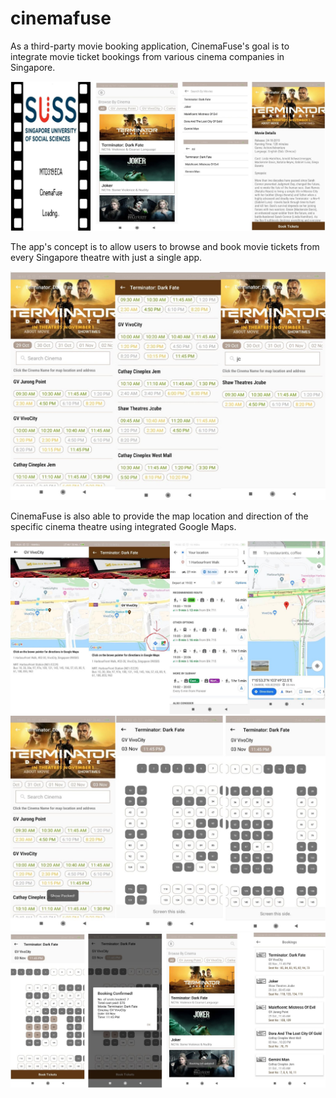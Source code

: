 # cinemafuse
As a third-party movie booking application, CinemaFuse's goal is to integrate movie ticket bookings from various cinema companies in Singapore.
 
![Screenshot](screenshot/screenshot1.JPG)

The app's concept is to allow users to browse and book movie tickets from every Singapore theatre with just a single app.

![Screenshot](screenshot/screenshot2.JPG)

CinemaFuse is also able to provide the map location and direction of the specific cinema theatre using integrated Google Maps.

![Screenshot](screenshot/screenshot3.JPG)
![Screenshot](screenshot/screenshot4.JPG)
![Screenshot](screenshot/screenshot5.JPG)
